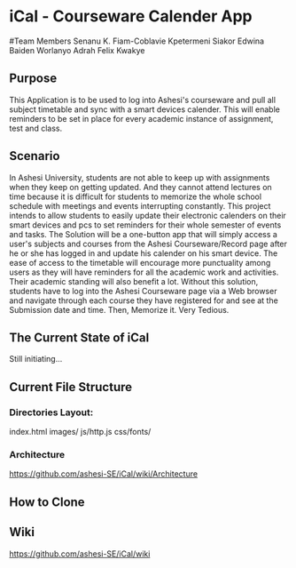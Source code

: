 # iCal - Courseware Calender App

#Team Members
Senanu K. Fiam-Coblavie 
Kpetermeni Siakor
Edwina Baiden
Worlanyo Adrah
Felix Kwakye

## Purpose
This Application is to be used to log into Ashesi's courseware and pull all subject timetable and sync with 
a smart devices calender. This will enable reminders to be set in place for every academic instance of assignment,
test and class. 

## Scenario
In Ashesi University, students are not able to keep up with assignments when they keep on getting updated. And they cannot attend lectures on time because it is difficult for students to memorize the whole school schedule with meetings and events interrupting constantly.
This project intends to allow students to easily update their electronic calenders on their smart devices and pcs to set reminders for their whole semester of events and tasks.
The Solution will be a one-button app that will simply access a user's subjects and courses from the Ashesi Courseware/Record page after he or she has logged in and update his calender on his smart device.
The ease of access to the timetable will encourage more punctuality among users as they will have reminders for all the academic work and activities. Their academic standing will also benefit a lot.
Without this solution, students have to log into the Ashesi Courseware page via a Web browser and navigate through each course they have registered for and see at the Submission date and time. Then, Memorize it. Very Tedious.




## The Current State of iCal
Still initiating...



## Current File Structure
### Directories Layout:
index.html
images/
js/http.js
css/fonts/

### Architecture
https://github.com/ashesi-SE/iCal/wiki/Architecture


## How to Clone




## Wiki
https://github.com/ashesi-SE/iCal/wiki

